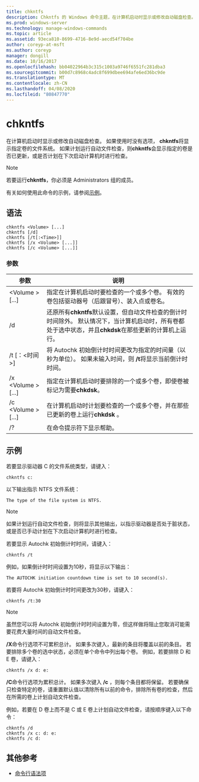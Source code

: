 ```yaml
---
title: chkntfs
description: Chkntfs 的 Windows 命令主题，在计算机启动时显示或修改自动磁盘检查。
ms.prod: windows-server
ms.technology: manage-windows-commands
ms.topic: article
ms.assetid: 93eca810-8699-4716-8e9d-aecd54f704be
author: coreyp-at-msft
ms.author: coreyp
manager: dongill
ms.date: 10/16/2017
ms.openlocfilehash: bb04022964b3c315c1003a9746f6551fc281dba3
ms.sourcegitcommit: b00d7c8968c4adc8f699dbee694afe6ed36bc9de
ms.translationtype: MT
ms.contentlocale: zh-CN
ms.lasthandoff: 04/08/2020
ms.locfileid: "80847770"
---
```

# <a name="chkntfs"></a>chkntfs

在计算机启动时显示或修改自动磁盘检查。 如果使用时没有选项， **chkntfs**将显示指定卷的文件系统。 如果计划运行自动文件检查，则**chkntfs**会显示指定的卷是否已更新，或是否计划在下次启动计算机时进行检查。

> [!NOTE]
> 若要运行**chkntfs**，你必须是 Administrators 组的成员。

有关如何使用此命令的示例，请参阅[示例](#BKMK_examples)。

## <a name="syntax"></a>语法

```
chkntfs <Volume> [...]
chkntfs [/d]
chkntfs [/t[:<Time>]]
chkntfs [/x <Volume> [...]]
chkntfs [/c <Volume> [...]]
```

### <a name="parameters"></a>参数

|参数|说明|
|---------|-----------|
|\<Volume > [...]|指定在计算机启动时要检查的一个或多个卷。 有效的卷包括驱动器号（后跟冒号）、装入点或卷名。|
|/d|还原所有**chkntfs**默认设置，但自动文件检查的倒计时时间除外。 默认情况下，当计算机启动时，所有卷都处于选中状态，并且**chkdsk**在那些更新的计算机上运行。|
|/t [：\<时间 >]|将 Autochk 初始倒计时时间更改为指定的时间量（以秒为单位）。 如果未输入时间，则 **/t**将显示当前倒计时时间。|
|/x \<Volume > [...]|指定在计算机启动时要排除的一个或多个卷，即使卷被标记为需要**chkdsk**。|
|/c \<Volume > [...]|在计算机启动时计划要检查的一个或多个卷，并在那些已更新的卷上运行**chkdsk** 。|
|/?|在命令提示符下显示帮助。|

## <a name="examples"></a><a name=BKMK_examples></a>示例

若要显示驱动器 C 的文件系统类型，请键入：
```
chkntfs c:
```
以下输出指示 NTFS 文件系统：
```
The type of the file system is NTFS.
```

> [!NOTE]
> 如果计划运行自动文件检查，则将显示其他输出，以指示驱动器是否处于脏状态，或是否已手动计划在下次启动计算机时进行检查。

若要显示 Autochk 初始倒计时时间，请键入：
```
chkntfs /t
```
例如，如果倒计时时间设置为10秒，将显示以下输出：
```
The AUTOCHK initiation countdown time is set to 10 second(s).
```
若要将 Autochk 初始倒计时时间更改为30秒，请键入：
```
chkntfs /t:30
```

> [!NOTE]
> 虽然您可以将 Autochk 初始倒计时时间设置为零，但这样做将阻止您取消可能需要花费大量时间的自动文件检查。

**/X**命令行选项不可累积总计。 如果多次键入，最新的条目将覆盖以前的条目。 若要排除多个卷的选中状态，必须在单个命令中列出每个卷。 例如，若要排除 D 和 E 卷，请键入：
```
chkntfs /x d: e:
```
**/C**命令行选项为累积总计。 如果多次键入 **/c** ，则每个条目都将保留。 若要确保只检查特定的卷，请重置默认值以清除所有以前的命令，排除所有卷的检查，然后在所需的卷上计划自动文件检查。

例如，若要在 D 卷上而不是 C 或 E 卷上计划自动文件检查，请按顺序键入以下命令：
```
chkntfs /d
chkntfs /x c: d: e:
chkntfs /c d:
```

## <a name="additional-references"></a>其他参考

- [命令行语法项](command-line-syntax-key.md)